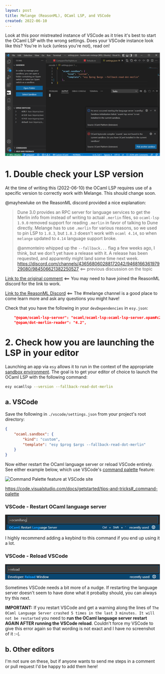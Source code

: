 ```yaml
---
layout: post
title: Melange (ReasonML), OCaml LSP, and VSCode
created: 2022-06-10
---
```


Look at this poor mistreated instance of VSCode as it tries it's best to start the OCaml LSP with the wrong settings. Does your VSCode instance look like this? You're in luck (unless you're not), read on!

![All kinds of sadness](img/ocamllsp-issues-wrong-version.png)

# 1. Double check your LSP version
At the time of writing this (2022-06-10) the OCaml LSP requires use of a specific version to correctly work with Melange. This should change soon.

@mayhewluke on the ReasonML discord provided a nice explanation:

> Dune 3.0 provides an RPC server for language services to get the Merlin info from instead of writing to actual `.merlin` files, so `ocaml-lsp 1.9.0` removed support for reading `.merlin` in favor of talking to Dune directly. Melange has to use `.merlin` for various reasons, so we used to pin LSP to `1.8.3`, but `1.8.3` doesn't work with `ocaml 4.14`, so when `melange` updated to `4.14` language support broke.
> 
> @anmonteiro whipped up the `--fallback...` flag a few weeks ago, I think, but we don't yet have a release with it. A release has been requested, and apparently might land some time next week.
> https://discord.com/channels/436568060288172042/946816636197929080/984506621382250527 <== previous discussion on the topic

[Link to the original comment](https://discord.com/channels/235176658175262720/825155604641218580/984837516194635786) <== You may need to have joined the ReasonML discord for the link to work.

[Link to the ReasonML Discord](https://discord.gg/reasonml) <== The #melange channel is a good place to come learn more and ask any questions you might have!

Check that you have the following in your `devDependencies` in `esy.json`:
```json
    "@opam/ocaml-lsp-server": "ocaml/ocaml-lsp:ocaml-lsp-server.opam#c275140",
    "@opam/dot-merlin-reader": "4.2",
```

# 2. Check how you are launching the LSP in your editor
Launching an app via `esy` allows it to run in the context of the appropriate [sandbox environment](https://esy.sh/docs/en/concepts.html#project-sandbox). The goal is to get your editor of choice to launch the OCaml LSP with the following command:

```sh
esy ocamllsp --version --fallback-read-dot-merlin
```

## a. VSCode
Save the following in `./vscode/settings.json` from your project's root directory:

```json
{
    "ocaml.sandbox": {
        "kind": "custom",
        "template": "esy $prog $args --fallback-read-dot-merlin"
    }
}
```

Now either restart the OCaml language server or reload VSCode entirely. See either example below, which use VSCode's [command palette](https://code.visualstudio.com/docs/getstarted/userinterface#_command-palette) feature:

![Command Palette feature at VSCode site](https://code.visualstudio.com/assets/docs/getstarted/tips-and-tricks/OpenCommandPalatte.gif)

https://code.visualstudio.com/docs/getstarted/tips-and-tricks#_command-palette

### VSCode - Restart OCaml language server
![restarting OCaml LSP](img/vscode-restart-ocamllang.png)

I highly recommend adding a keybind to this command if you end up using it a lot.

### VSCode - Reload VSCode
![reloading VSCode](img/vscode-reload-window.png)

Sometimes VSCode needs a bit more of a nudge. If restarting the language server doesn't seem to have done what it probalby should, you can always try this next.

**IMPORTANT:** If you restart VSCode and get a warning along the lines of `The OCaml Language Server crashed 5 times in the last 3 minutes. It will not be restarted` you need to **run the OCaml language server restart AGAIN AFTER running the VSCode reload**. Couldn't force my VSCode to give this error again so that wording is not exact and I have no screenshot of it :-(.

## b. Other editors
I'm not sure on these, but if anyone wants to send me steps in a comment or pull request I'd be happy to add them here!

